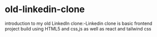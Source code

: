 # old-linkedin-clone
introduction to my  old LinkedIn clone:-Linkedin clone is basic frontend project build using HTML5 and css,js as well as react and tailwind css

